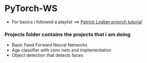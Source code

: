 # PyTorch-WS
* For basics i followed a playlist ==> [Patrick Loeber pytorch tutorial](https://www.youtube.com/playlist?list=PLqnslRFeH2UrcDBWF5mfPGpqQDSta6VK4)

### Projects folder contains the projects that i am doing
* Basic Feed Forward Neural Networks
* Age classifier with conv nets and implementation
* Object detection that detects faces